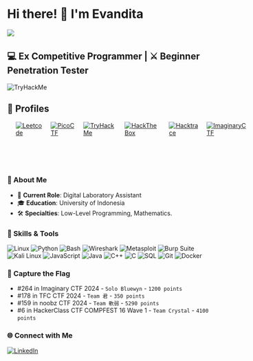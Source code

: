 # Hi there! 👋 I'm Evandita 

![](https://komarev.com/ghpvc/?username=Evandita)

## 💻 Ex Competitive Programmer | ⚔️ Beginner Penetration Tester 

<img src="https://tryhackme-badges.s3.amazonaws.com/Bluewyn.png" alt="TryHackMe">

## 🙂 Profiles

<div  style="display: flex;">
  
  <a href="https://tlx.toki.id/profiles/Cyrine/">
    <img src="https://raw.githubusercontent.com/ia-toki/toki-assets/master/tlx/courses/pemrograman-dasar.png" alt="TLXToki" style="width: 100px; height: 100px">
  </a> &nbsp;&nbsp;&nbsp;&nbsp;&nbsp;

  <a href="https://leetcode.com/u/evanditaw/">
    <img src="https://upload.wikimedia.org/wikipedia/commons/8/8e/LeetCode_Logo_1.png" alt="Leetcode" style="width: 100px; height: 100px;">
  </a> &nbsp;&nbsp;&nbsp;&nbsp;&nbsp;

   <a href="https://tryhackme.com/p/Bluewyn">
    <img src="https://avatars.githubusercontent.com/u/5315773?s=280&v=4" alt="PicoCTF" style="width: 100px; height: 100px">
  </a> &nbsp;&nbsp;&nbsp;&nbsp;&nbsp;

  <a href="https://play.picoctf.org/users/Bluewyn">
    <img src="https://assets.tryhackme.com/img/THMlogo.png" alt="TryHackMe" style="width: 100px; height: 100px">
  </a> &nbsp;&nbsp;&nbsp;&nbsp;&nbsp;

  <a href="https://app.hackthebox.com/users/2006110">
    <img src="https://avatars.githubusercontent.com/u/31746234?s=280&v=4" alt="HackTheBox" style="width: 100px; height: 100px">
  </a> &nbsp;&nbsp;&nbsp;&nbsp;&nbsp;

  <a href="https://ui.hacktrace-ranges.id/users_profile/view/666016aa4b0ec">
    <img src="https://media.licdn.com/dms/image/C560BAQF3pmnxPaoFYw/company-logo_200_200/0/1630665467713/hacktrace_logo?e=2147483647&v=beta&t=9NFubj4u9Y9n5Nfb-AfPTDbuWQpGh4fQsb9YcdnSol4" alt="Hacktrace" style="width: 100px; height: 100px">
  </a>  &nbsp;&nbsp;&nbsp;&nbsp;&nbsp;
  
  <a href="https://2024.imaginaryctf.org/User/2869.html">
    <img src="https://ctftime.org/media/events/logo_90.png" alt="ImaginaryCTF" style="width: 100px; height: 100px">
  </a>
  
  
</div>

### 🚀 About Me

- 💼 **Current Role**: Digital Laboratory Assistant
- 🎓 **Education**: University of Indonesia
- 🛠️ **Specialties**: Low-Level Programming, Mathematics.

### 🔧 Skills & Tools

![Linux](https://img.shields.io/badge/-Linux-000?&logo=linux)
![Python](https://img.shields.io/badge/-Python-000?&logo=python)
![Bash](https://img.shields.io/badge/-Bash-000?&logo=gnu-bash)
![Wireshark](https://img.shields.io/badge/-Wireshark-000?&logo=wireshark)
![Metasploit](https://img.shields.io/badge/-Metasploit-000?&logo=metasploit)
![Burp Suite](https://img.shields.io/badge/-Burp%20Suite-000?&logo=burp-suite)
![Kali Linux](https://img.shields.io/badge/-Kali%20Linux-000?&logo=kali-linux)
![JavaScript](https://img.shields.io/badge/-JavaScript-000?&logo=javascript)
![Java](https://img.shields.io/badge/-Java-000?&logo=java)
![C++](https://img.shields.io/badge/-C++-000?&logo=c%2B%2B)
![C](https://img.shields.io/badge/-C-000?&logo=c)
![SQL](https://img.shields.io/badge/-SQL-000?&logo=sql)
![Git](https://img.shields.io/badge/-Git-000?&logo=git)
![Docker](https://img.shields.io/badge/-Docker-000?&logo=docker)

### 🚩 Capture the Flag

- #264 in Imaginary CTF 2024 - `Solo Bluewyn` - `1200 points`
- #178 in TFC CTF 2024 - `Team 君` - `350 points`
- #159 in noobz CTF 2024 - `Team 軟弱` - `5290 points`
- #6 in HackerClass CTF COMPFEST 16 Wave 1 - `Team Crystal` - `4100 points`

### 🌐 Connect with Me

[![LinkedIn](https://img.shields.io/badge/-LinkedIn-000?&logo=linkedin&logoColor=0A66C2)](https://www.linkedin.com/in/evandita-wiratama-273a61251/)


